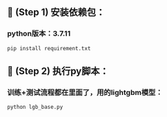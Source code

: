 


## 🚀 (Step 1) 安装依赖包：
### python版本：3.7.11
```shell
pip install requirement.txt
```
## 🚀 (Step 2) 执行py脚本：
### 训练+测试流程都在里面了，用的lightgbm模型：
```shell
python lgb_base.py
```